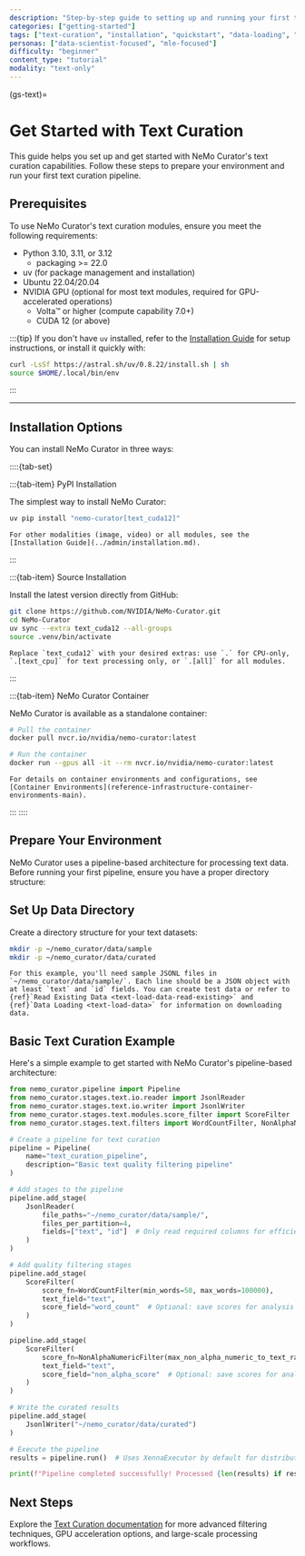 ```yaml
---
description: "Step-by-step guide to setting up and running your first text curation pipeline with NeMo Curator"
categories: ["getting-started"]
tags: ["text-curation", "installation", "quickstart", "data-loading", "quality-filtering", "python-api"]
personas: ["data-scientist-focused", "mle-focused"]
difficulty: "beginner"
content_type: "tutorial"
modality: "text-only"
---
```


(gs-text)=

# Get Started with Text Curation

This guide helps you set up and get started with NeMo Curator's text curation capabilities. Follow these steps to prepare your environment and run your first text curation pipeline.

## Prerequisites

To use NeMo Curator's text curation modules, ensure you meet the following requirements:

* Python 3.10, 3.11, or 3.12
  * packaging >= 22.0
* uv (for package management and installation)
* Ubuntu 22.04/20.04
* NVIDIA GPU (optional for most text modules, required for GPU-accelerated operations)
  * Volta™ or higher (compute capability 7.0+)
  * CUDA 12 (or above)

:::{tip}
If you don't have `uv` installed, refer to the [Installation Guide](../admin/installation.md) for setup instructions, or install it quickly with:

```bash
curl -LsSf https://astral.sh/uv/0.8.22/install.sh | sh
source $HOME/.local/bin/env
```

:::

---

## Installation Options

You can install NeMo Curator in three ways:

::::{tab-set}

:::{tab-item} PyPI Installation

The simplest way to install NeMo Curator:

```bash
uv pip install "nemo-curator[text_cuda12]"
```

```{note}
For other modalities (image, video) or all modules, see the [Installation Guide](../admin/installation.md).
```

:::

:::{tab-item} Source Installation

Install the latest version directly from GitHub:

```bash
git clone https://github.com/NVIDIA/NeMo-Curator.git
cd NeMo-Curator
uv sync --extra text_cuda12 --all-groups
source .venv/bin/activate 
```

```{note}
Replace `text_cuda12` with your desired extras: use `.` for CPU-only, `.[text_cpu]` for text processing only, or `.[all]` for all modules.
```

:::

:::{tab-item} NeMo Curator Container

NeMo Curator is available as a standalone container:

```bash
# Pull the container
docker pull nvcr.io/nvidia/nemo-curator:latest

# Run the container
docker run --gpus all -it --rm nvcr.io/nvidia/nemo-curator:latest
```

```{seealso}
For details on container environments and configurations, see [Container Environments](reference-infrastructure-container-environments-main).
```

:::
::::

## Prepare Your Environment

NeMo Curator uses a pipeline-based architecture for processing text data. Before running your first pipeline, ensure you have a proper directory structure:

## Set Up Data Directory

Create a directory structure for your text datasets:

```bash
mkdir -p ~/nemo_curator/data/sample
mkdir -p ~/nemo_curator/data/curated
```

```{note}
For this example, you'll need sample JSONL files in `~/nemo_curator/data/sample/`. Each line should be a JSON object with at least `text` and `id` fields. You can create test data or refer to {ref}`Read Existing Data <text-load-data-read-existing>` and {ref}`Data Loading <text-load-data>` for information on downloading data.
```

## Basic Text Curation Example

Here's a simple example to get started with NeMo Curator's pipeline-based architecture:

```python
from nemo_curator.pipeline import Pipeline
from nemo_curator.stages.text.io.reader import JsonlReader
from nemo_curator.stages.text.io.writer import JsonlWriter
from nemo_curator.stages.text.modules.score_filter import ScoreFilter
from nemo_curator.stages.text.filters import WordCountFilter, NonAlphaNumericFilter

# Create a pipeline for text curation
pipeline = Pipeline(
    name="text_curation_pipeline",
    description="Basic text quality filtering pipeline"
)

# Add stages to the pipeline
pipeline.add_stage(
    JsonlReader(
        file_paths="~/nemo_curator/data/sample/",
        files_per_partition=4,
        fields=["text", "id"]  # Only read required columns for efficiency
    )
)

# Add quality filtering stages
pipeline.add_stage(
    ScoreFilter(
        score_fn=WordCountFilter(min_words=50, max_words=100000),
        text_field="text",
        score_field="word_count"  # Optional: save scores for analysis
    )
)

pipeline.add_stage(
    ScoreFilter(
        score_fn=NonAlphaNumericFilter(max_non_alpha_numeric_to_text_ratio=0.25),
        text_field="text",
        score_field="non_alpha_score"  # Optional: save scores for analysis
    )
)

# Write the curated results
pipeline.add_stage(
    JsonlWriter("~/nemo_curator/data/curated")
)

# Execute the pipeline
results = pipeline.run()  # Uses XennaExecutor by default for distributed processing

print(f"Pipeline completed successfully! Processed {len(results) if results else 0} tasks.")
```

## Next Steps

Explore the [Text Curation documentation](text-overview) for more advanced filtering techniques, GPU acceleration options, and large-scale processing workflows.
